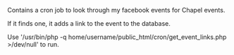 Contains a cron job to look through my facebook events for Chapel events.

If it finds one, it adds a link to the event to the database.

Use '/usr/bin/php -q home/username/public_html/cron/get_event_links.php >/dev/null' to run.
